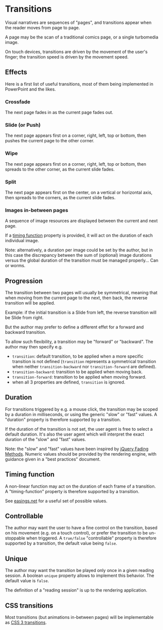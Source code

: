 # Transitions

Visual narratives are sequences of "pages",
and transitions appear when the reader moves from page to page.

A page may be the scan of a traditional comics page, or a single turbomedia image.

On touch devices, transitions are driven by the movement of the user's finger; the transition speed is driven by the movement speed.

## Effects
Here is a first list of useful transitions, most of them being implemented in PowerPoint and the likes. 

### Crossfade 
The next page fades in as the current page fades out.

### Slide (or Push)
The next page appears first on a corner, right, left, top or bottom, then pushes the current page to the other corner. 

### Wipe
The next page appears first on a corner, right, left, top or bottom, then spreads to the other corner, as the current slide fades. 

### Split
The next page appears first on the center, on a vertical or horizontal axis, then spreads to the corners, as the current slide fades.

### Images in-between pages
A sequence of image resources are displayed between the current and next page. 

If a [timing function](#timing-function) property is provided, it will act on the duration of each individual image.

Note: alternatively, a duration per image could be set by the author, but in this case the discrepancy between the sum of (optional) image durations versus the global duration of the transition must be managed properly... Can or worms.

## Progression
The transition between two pages will usually be symmetrical, meaning that when moving from the current page to the next, then back, the reverse transition will be applied. 

Example: if the initial transition is a Slide from left, the reverse transition will be Slide from right. 

But the author may prefer to define a different effet for a forward and backward transition.

To allow such flexibility, a transition may be "forward" or "backward". The author may then specify e.g. 

* `transition`: default transition, to be applied when a more specific transition is not defined (`transition` represents a symmetrical transition when neither `transition-backward` nor `transition-forward` are defined).
* `transition-backward`: transition to be applied when moving back.
* `transition-forward`: transition to be applied when moving forward.
* when all 3 properties are defined, `transition` is ignored.

## Duration
For transitions triggered by e.g. a mouse click, the transition may be scoped by a duration in milliseconds, or using the generic "slow" or "fast" values. A "duration" property is therefore supported by a transition.

If the duration of the transition is not set, the user agent is free to select a default duration. It's also the user agent which will interpret the exact duration of the "slow" and "fast" values.

Note: the "slow" and "fast" values have been inspired by [jQuery Fading Methods](https://www.w3schools.com/jquery/jquery_fade.asp). Numeric values should be provided by the rendering engine, with guidance given in a "best practices" document.

## <a name="timing-function"></a>Timing function
A non-linear function may act on the duration of each frame of a transition. A "timing-function" property is therefore supported by a transition. 

See [easings.net](http://easings.net) for a useful set of possible values.

## Controllable
The author may want the user to have a fine control on the transition, based on his movement (e.g. on a touch control), or prefer the transition to be un-stoppable when triggered. A `true/false` "controllable" property is therefore supported by a transition, the default value being `false`.

## Unique
The author may want the transition be played only once in a given reading session.
A boolean `unique` property allows to implement this behavior. The default value is `false`.

The definition of a "reading session" is up to the rendering application.


## CSS transitions
Most transitions (but animations in-between pages) will be implementable as [CSS 3 transitions](https://www.w3.org/TR/css-transitions-1/).



